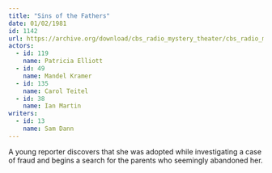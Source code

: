 ```yaml
---
title: "Sins of the Fathers"
date: 01/02/1981
id: 1142
url: https://archive.org/download/cbs_radio_mystery_theater/cbs_radio_mystery_theater-1101-1150.zip/cbs_radio_mystery_theater-1101-1150%2Fcbsrmt_1142_sins_of_the_fathers.mp3
actors:  
  - id: 119
    name: Patricia Elliott  
  - id: 49
    name: Mandel Kramer  
  - id: 135
    name: Carol Teitel  
  - id: 38
    name: Ian Martin
writers:  
  - id: 13
    name: Sam Dann
---
```

A young reporter discovers that she was adopted while investigating a case of fraud and begins a search for the parents who seemingly abandoned her.